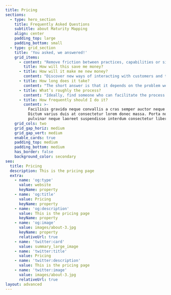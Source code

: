 ```yaml
---
title: Pricing
sections:
  - type: hero_section
    title: Frequently Asked Questions
    subtitle: about Maturity Mapping
    align: center
    padding_top: large
    padding_bottom: small
  - type: grid_section
    title: 'You asked, we answered!'
    grid_items:
      - content: "Remove friction between practices, capabilities or silos of practice (e.g. departments, teams, experts within teams) by highlighting misalignments in how the work is configured.\n\nShorten the time to embed new technologies and ways of working by pointing out what practices have to change and how.\_\n\nFacilitate most organisational change and ensure that the effort is spent effectively by locating where to focus the change effort.\_\n\nInform and support attempts of reorganisation by suggesting how to change the arrangements of practices to deliver the desired outcome.\_\_\n"
        title: How will this save me money?
      - title: How will it make me new money?
        content: "Discover new ways of interacting with customers and the wider environment in which the organisation operates by locating friction between practices and/or capabilities in meeting these needs.\_\_\n\nAllow emergence of new capabilities by setting direction (e.g. articulating a new yet unmet need, i.e. new meaning) and using Maturity Mapping to play through new combinations of existing practices and capabilities to meet that need. In combination with carrying out experiments, this is a deliberate form of exaptation (and making exapting a practice in itself). \_ \n"
      - title: How long does it take?
        content: "The short answer is that it depends on the problem we are trying to solve. Maturity Mapping can be scaled to fit the desired size.\_\n\nA single half day mapping session with a small team around a focused problem can produce new insights and options for improvement. To map the capabilities in an agile software team usually requires 3 workshops of 2-3 hours each when facilitated by a Maturity Mapping expert, plus maybe half a day for the analysis and clean up of the artefacts, if that is desirable.\_\n\nInvestigating the problems in cloud adoption for an operational team serving 8 product teams (i.e. 9 teams of various sizes) can be done in a month. Including experiments into the time frame of the mapping exercise can stretch this to 6-7 weeks of work carried out over a period of 3-4 months (depending on the time it takes to carry out the experiments), with most of the facilitated workshops happening in the 1st half.\_\n\nFor any multi-team engagement, time with the leadership will be required as well, up front to scope and plan the engagement, during the actual mapping activity to reframe some of the scope of the engagement based on the feedback from early mapping sessions and at the end to reflect on what was discovered and how to apply it going forward. Again, these need to be facilitated workshops, so add 2-4 weeks for that. \n"
      - title: What’s roughly the process?
        content: "Ideally, find someone who can facilitate the process who is not part of the organisation (or organisations) in which you are mapping. This is to minimise bias in the facilitation itself.\_\n\nStart by having a good problem statement (or statements) to frame the scope of the exercise, what needs are to be explored and know who has those needs (because you should consult them when validating if improvements were achieved). If possible, you should capture some hypotheses around what you expect to observe on the maps you intend to make.\_\n\nWe suggest starting with collecting the practices that are performed to meet that need on practice cards. Depending on the problem, you might want to add specific attributes for these practices, but make sure you keep the three core attributes (Meaning, Material, How to do it well).\_\n\nThen place the practices on the map and connect them, they should build a network. If you get a linear, or close to linear, connection of practices, you are likely to have missed important aspects of how the need is met. You might need to observe how the work is getting done to discover these. You want to make all practices that are needed to meet the need visible. \n"
      - title: How frequently should I do it?
        content: >-
          Facilisis gravida neque convallis a cras semper auctor neque vitae.
          Dictum varius duis at consectetur lorem donec massa. Porta non
          pulvinar neque laoreet suspendisse interdum consectetur libero.
    grid_cols: two
    grid_gap_horiz: medium
    grid_gap_vert: medium
    enable_cards: true
    padding_top: medium
    padding_bottom: medium
    has_border: false
    background_color: secondary
seo:
  title: Pricing
  description: This is the pricing page
  extra:
    - name: 'og:type'
      value: website
      keyName: property
    - name: 'og:title'
      value: Pricing
      keyName: property
    - name: 'og:description'
      value: This is the pricing page
      keyName: property
    - name: 'og:image'
      value: images/about-3.jpg
      keyName: property
      relativeUrl: true
    - name: 'twitter:card'
      value: summary_large_image
    - name: 'twitter:title'
      value: Pricing
    - name: 'twitter:description'
      value: This is the pricing page
    - name: 'twitter:image'
      value: images/about-3.jpg
      relativeUrl: true
layout: advanced
---
```

